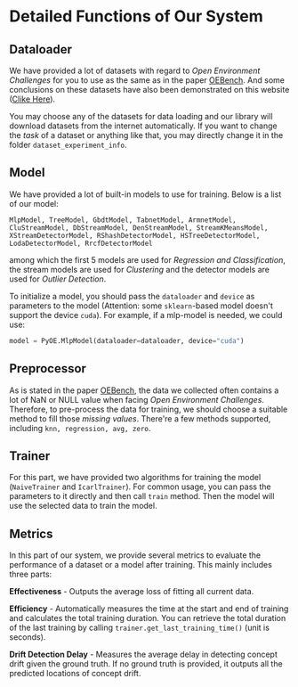 # Detailed Functions of Our System

## Dataloader

We have provided a lot of datasets with regard to *Open Environment Challenges* for you to use as the same as in the paper [OEBench](https://arxiv.org/pdf/2308.15059v3). And some conclusions on these datasets have also been demonstrated on this website ([Clike Here](/datasets)).

You may choose any of the datasets for data loading and our library will download datasets from the internet automatically. If you want to change the *task* of a dataset or anything like that, you may directly change it in the folder ```dataset_experiment_info```.

## Model

We have provided a lot of built-in models to use for training. Below is a list of our model:

```MlpModel, TreeModel, GbdtModel, TabnetModel, ArmnetModel, CluStreamModel, DbStreamModel, DenStreamModel, StreamKMeansModel, XStreamDetectorModel, RShashDetectorModel, HSTreeDetectorModel, LodaDetectorModel, RrcfDetectorModel```

among which the first 5 models are used for *Regression and Classification*, the stream models are used for *Clustering* and the detector models are used for *Outlier Detection*.

To initialize a model, you should pass the ```dataloader``` and ```device``` as parameters to the model (Attention: some ```sklearn```-based model doesn't support the device ```cuda```). For example, if a mlp-model is needed, we could use:

```python
model = PyOE.MlpModel(dataloader=dataloader, device="cuda")
```

## Preprocessor

As is stated in the paper [OEBench](https://arxiv.org/pdf/2308.15059v3), the data we collected often contains a lot of NaN or NULL value when facing *Open Environment Challenges*. Therefore, to pre-process the data for training, we should choose a suitable method to fill those *missing values*. There're a few methods supported, including ```knn, regression, avg, zero```.

## Trainer

For this part, we have provided two algorithms for training the model (```NaiveTrainer``` and ```IcarlTrainer```). For common usage, you can pass the parameters to it directly and then call ```train``` method. Then the model will use the selected data to train the model.

## Metrics

In this part of our system, we provide several metrics to evaluate the performance of a dataset or a model after training. This mainly includes three parts:

**Effectiveness** - Outputs the average loss of fitting all current data.

**Efficiency** - Automatically measures the time at the start and end of training and calculates the total training duration. You can retrieve the total duration of the last training by calling ```trainer.get_last_training_time()``` (unit is seconds).

**Drift Detection Delay** - Measures the average delay in detecting concept drift given the ground truth. If no ground truth is provided, it outputs all the predicted locations of concept drift.


